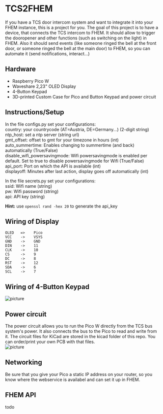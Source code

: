 # TCS2FHEM

If you have a TCS door intercom system and want to integrate it into your FHEM instance, this is a project for you. The goal of this project is to have a device, that connects the TCS intercom to FHEM. It should allow to trigger the dooropener and other functions (such as switching on the light) in FHEM. Also it should send events (like someone ringed the bell at the front door, or someone ringed the bell at the main door) to FHEM, so you can automate it (send notifications, interact...)  

## Hardware  
* Raspberry Pico W  
* Waveshare 2,23" OLED Display  
* 4-Button Keypad  
* 3D-printed Custom Case for Pico and Button Keypad and power circuit

## Instructions/Setup
In the file configs.py set your configurations:  
country: your countrycode (AT=Austria, DE=Germany...) (2-digit string)  
ntp_host: set a ntp server (string url)  
gmt_offset: offset to gmt for your timezone in hours (int)  
auto_summertime: Enables changing to summertime (and back) automatically (True/False)  
disable_wifi_powersavingmode: Wifi powersavingmode is enabled per default. Set to true to disable powersavingmode for Wifi (True/False)  
api_port: Port on which the API is available (int)  
displayoff: Minutes after last action, display goes off automatically (int)

In the file secrets.py set your configurations:  
ssid: Wifi name (string)  
pw: Wifi password (string)  
api: API key (string)  

**Hint:** use `openssl rand -hex 20` to generate the api_key

## Wiring of Display
```
OLED   =>    Pico  
VCC    ->    VSYS  
GND    ->    GND  
DIN    ->    11  
CLK    ->    10  
CS     ->    9  
DC     ->    8  
RST    ->    12  
SDA    ->    6  
SCL    ->    7   
```

## Wiring of 4-Button Keypad
![picture](https://git.kmpr.at/kamp/TCS2FHEM/raw/branch/main/docs/4-key-pad-connector.png)  

## Power circuit
The power circuit allows you to run the Pico W directly from the TCS bus system's power. It also connects the bus to the Pico to read and write from it. The circuit files for KiCad are stored in the kicad folder of this repo. You can order/print your own PCB with that files.  
![picture](https://git.kmpr.at/kamp/TCS2FHEM/raw/branch/main/docs/pico_tcs.png)  

## Networking
Be sure that you give your Pico a static IP address on your router, so you know where the webservice is availabel and can set it up in FHEM.

## FHEM API
todo